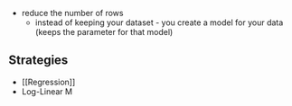 - reduce the number of rows 
	- instead of keeping your dataset - you create a model for your data (keeps the parameter for that model)
## Strategies
- [[Regression]]
- Log-Linear M